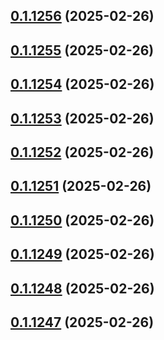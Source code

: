 ## [0.1.1256](https://github.com/binary-braids/terraform-oracle/compare/v0.1.1255...v0.1.1256) (2025-02-26)



## [0.1.1255](https://github.com/binary-braids/terraform-oracle/compare/v0.1.1254...v0.1.1255) (2025-02-26)



## [0.1.1254](https://github.com/binary-braids/terraform-oracle/compare/v0.1.1253...v0.1.1254) (2025-02-26)



## [0.1.1253](https://github.com/binary-braids/terraform-oracle/compare/v0.1.1252...v0.1.1253) (2025-02-26)



## [0.1.1252](https://github.com/binary-braids/terraform-oracle/compare/v0.1.1251...v0.1.1252) (2025-02-26)



## [0.1.1251](https://github.com/binary-braids/terraform-oracle/compare/v0.1.1250...v0.1.1251) (2025-02-26)



## [0.1.1250](https://github.com/binary-braids/terraform-oracle/compare/v0.1.1249...v0.1.1250) (2025-02-26)



## [0.1.1249](https://github.com/binary-braids/terraform-oracle/compare/v0.1.1248...v0.1.1249) (2025-02-26)



## [0.1.1248](https://github.com/binary-braids/terraform-oracle/compare/v0.1.1247...v0.1.1248) (2025-02-26)



## [0.1.1247](https://github.com/binary-braids/terraform-oracle/compare/v0.1.1246...v0.1.1247) (2025-02-26)



